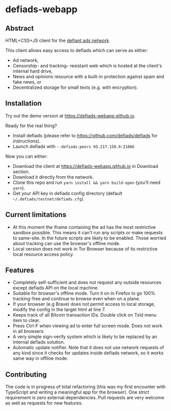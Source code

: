 # defiads-webapp

## Abstract

HTML+CSS+JS client for the [defiant ads network](https://github.com/defiads/defiads).

This client allows easy access to defiads which can serve as either:
* Ad network,
* Censorship- and tracking- resistant web which is hosted at the client's internal hard drive,
* News and opinions resource with a built-in protection against spam and fake news, or
* Decentralized storage for small texts (e.g. with encryption).

## Installation

Try out the demo version at https://defiads-webapp.github.io.

Ready for the real thing?

* Install defiads (please refer to https://github.com/defiads/defiads for instructions).
* Launch defiads with `--defiads-peers 95.217.158.9:21866`

Now you can either:
* Download the client at https://defiads-webapp.github.io in Download section.
* Download it directly from the network.
* Clone this repo and run `yarn install && yarn build-open` (you'll need `yarn`).
* Get your API key in defiads config directory (default `~/.defiads/testnet/defiads.cfg`).

## Current limitations

* At this moment the iframe containing the ad has the most restrictive sandbox possible.
This means it can't run any scripts or make requests to same-site. In the future scripts are likely to be enabled.
Those worried about tracking can use the browser's offline mode.
* Local version does not work in Tor Browser because of its restrictive local resource access policy.

## Features

* Completely self-sufficient and does not request any outside resources except defiads API on the local machine.
* Suitable for browser's offline mode. Turn it on in Firefox to go 100% tracking-free and continue to browse even when
on a plane.
* If your browser (e.g Brave) does not permit access to local storage, modify the config in the target html at line 7.
* Keeps track of all Bitcoin transaction IDs. Double click on TxId menu item to clear.
* Press Ctrl-F when viewing ad to enter full screen mode. Does not work in all browsers.
* A very simple sign-verify system which is likely to be replaced by an internal defiads solution.
* Automatic update notifier. Note that it does not use network requests of any kind since it checks for updates inside
defiads network, so it works same way in offline mode.

## Contributing

The code is in progress of total refactoring (this was my first encounter with TypeScript and writing a meaningful app
for the browser). One strict requirement is zero external dependencies.
Pull requests are very welcome as well as requests for new features.
